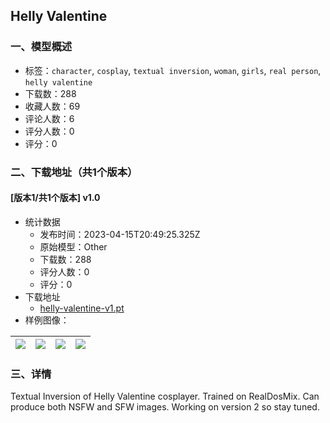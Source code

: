 ## Helly Valentine
### 一、模型概述

- 标签：`character`, `cosplay`, `textual inversion`, `woman`, `girls`, `real person`, `helly valentine`
- 下载数：288
- 收藏人数：69
- 评论人数：6
- 评分人数：0
- 评分：0

### 二、下载地址（共1个版本）

#### [版本1/共1个版本] v1.0

- 统计数据
  - 发布时间：2023-04-15T20:49:25.325Z
  - 原始模型：Other
  - 下载数：288
  - 评分人数：0
  - 评分：0
- 下载地址
  - [helly-valentine-v1.pt](https://civitai.com/api/download/models/46679)
- 样例图像：

| <img src="https://image.civitai.com/xG1nkqKTMzGDvpLrqFT7WA/300c6e86-4ce2-4340-5933-286b5245eb00/width=450/504685.jpeg" /> | <img src="https://image.civitai.com/xG1nkqKTMzGDvpLrqFT7WA/fb704bc6-cd92-49f4-2bb1-cc2a7b1b2c00/width=450/504667.jpeg" /> | <img src="https://image.civitai.com/xG1nkqKTMzGDvpLrqFT7WA/27fc970f-44fd-4f3f-06cd-12a5f8eea400/width=450/504686.jpeg" /> | <img src="https://image.civitai.com/xG1nkqKTMzGDvpLrqFT7WA/dc2686d2-55e6-49bd-7aec-9313c0d7c100/width=450/504704.jpeg" /> |
| ---- | ---- | ---- | ---- |


### 三、详情
<p>Textual Inversion of Helly Valentine cosplayer. Trained on RealDosMix. Can produce both NSFW and SFW images. Working on version 2 so stay tuned.</p>
